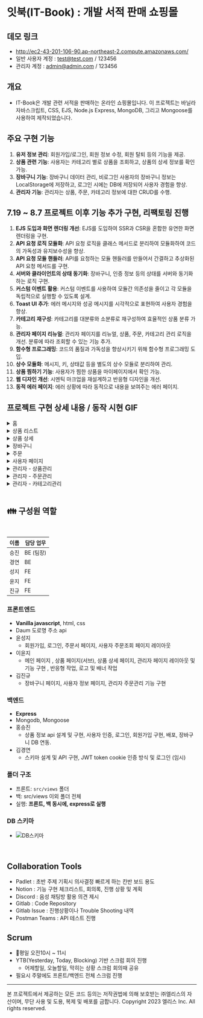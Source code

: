 # 잇북(IT-Book) : 개발 서적 판매 쇼핑몰

## 데모 링크
 - http://ec2-43-201-106-90.ap-northeast-2.compute.amazonaws.com/
 - 일반 사용자 계정 : test@test.com / 123456
 - 관리자 계정 : admin@admin.com / 123456

## 개요
 - IT-Book은 개발 관련 서적을 판매하는 온라인 쇼핑몰입니다. 이 프로젝트는 바닐라 자바스크립트, CSS, EJS, Node.js Express, MongoDB, 그리고 Mongoose를 사용하여 제작되었습니다. 

## 주요 구현 기능 
1. **유저 정보 관리**: 회원가입/로그인, 회원 정보 수정, 회원 탈퇴 등의 기능을 제공.
2. **상품 관련 기능**: 사용자는 카테고리 별로 상품을 조회하고, 상품의 상세 정보를 확인 가능.  
3. **장바구니 기능**: 장바구니 데이터 관리, 비로그인 사용자의 장바구니 정보는 LocalStorage에 저장하고, 로그인 시에는 DB에 저장되어 사용자 경험을 향상.
4. **관리자 기능**: 관리자는 상품, 주문, 카테고리 정보에 대한 CRUD를 수행.

## 7.19 ~ 8.7 프로젝트 이후 기능 추가 구현, 리팩토링 진행
1. **EJS 도입과 화면 렌더링 개선**: EJS를 도입하여 SSR과 CSR을 혼합한 유연한 화면 렌더링을 구현.
2. **API 요청 로직 모듈화**: API 요청 로직을 클래스 메서드로 분리하여 모듈화하여 코드의 가독성과 유지보수성을 향상.
3. **API 요청 모듈 핸들러**: API를 요청하는 모듈 핸들러를 만들어서 간결하고 추상화된 API 요청 메서드를 구현.
4. **서버와 클라이언트의 상태 동기화**: 장바구니, 인증 정보 등의 상태를 서버와 동기화하는 로직 구현.
5. **커스텀 이벤트 활용**: 커스텀 이벤트를 사용하여 모듈간 의존성을 줄이고 각 모듈을 독립적으로 실행할 수 있도록 설계.
6. **Toast UI 추가**: 에러 메시지와 성공 메시지를 시각적으로 표현하여 사용자 경험을 향상.
7. **카테고리 재구성**: 카테고리를 대분류와 소분류로 재구성하여 효율적인 상품 분류 가능.
8. **관리자 페이지 리뉴얼**: 관리자 페이지를 리뉴얼, 상품, 주문, 카테고리 관리 로직을 개선. 분류에 따라 조회할 수 있는 기능 추가.
9. **함수형 프로그래밍**: 코드의 품질과 가독성을 향상시키기 위해 함수형 프로그래밍 도입.
10. **상수 모듈화**: 메시지, 키, 상태값 등을 별도의 상수 모듈로 분리하여 관리.
11. **상품 찜하기 기능**: 사용자가 찜한 상품을 마이페이지에서 확인 가능.
12. **웹 디자인 개선**: 시멘틱 마크업을 재설계하고 반응형 디자인을 개선.
13. **동적 에러 페이지**: 에러 상황에 따라 동적으로 내용을 보여주는 에러 페이지.

## 프로젝트 구현 상세 내용 / 동작 시현 GIF

<details><summary>홈</summary>

<img width="90%" src="https://github.com/raquim47/data/blob/main/itbook/ib-home.gif?raw=true" />
<p>- 바닐라 자바스크립트를 이용하여 배너와 상품 슬라이드를 구현.</p>
<p>- passport.js와 JWT를 사용해 회원가입과 로그인을 구현, form의 유효성 검사도 클라이언트, 서버(이메일 중복, 비밀번호 오류)에서 모두 처리.</p>
<p>- 헤더에 현재 장바구니 상태를 보여주는 배지를 구현.</p>
</details>


<details><summary>상품 리스트</summary>

<img width="90%" src="https://github.com/raquim47/data/blob/main/itbook/ib-list.gif?raw=true" />
<p>- 카테고리에 따라 분류된 상품 리스트.</p>
<p>- 메인 카테고리에 해당하는 소분류 카테고리 버튼을 렌더링하고, 버튼을 클릭하면 관련 상품만 렌더링.</p>
<p>- 최신순, 오래된순, 가격 높은 순, 가격 낮은 순 정렬 기능 제공.</p>
</details>



<details><summary>상품 상세</summary>

<img width="90%" src="https://github.com/raquim47/data/blob/main/itbook/ib-detail.gif?raw=true" />
<p>- 새로고침 없이 수량, 총 금액 변경 구현.</p>
<p>- 찜하기 기능, 마이페이지에서 확인 가능.</p>
<p>- 장바구니 담기 토스트 메시지,</p>
<p>- 바로 구매하기 클릭시 주문 페이지로 바로 이동(로그인 검증).</p>
</details>


<details><summary>장바구니</summary>

<img width="90%" src="https://github.com/raquim47/data/blob/main/itbook/ib-cart.gif?raw=true" />
<p>- 비로그인 사용자는 로컬스토래지, 로그인 사용자는 DB에서 장바구니 데이터 관리.</p>
<p>- 비로그인 사용자가 로그인할 경우, 로컬스토리지의 데이터가 DB로 병합.</p>
<p>- 수량 변경, 삭제, 체크 박스 상태, 총 금액 등 새로고침 없는 UI 동작 구현.</p>
<p>- 주문하기 또는 바로구매 클릭시(로그인 필요) 로컬 스토래지에 주문 임시 데이터를 저장하고 주문 페이지에서 활용.</p>
</details>


<details><summary>주문</summary>

<img width="90%" src="https://github.com/raquim47/data/blob/main/itbook/ib-order.gif?raw=true" />
<p>- 주문 유효성 검사 - 배송지, 전화번호, 동의 사항 체크 필요.</p>
<p>- 다음 주소지 검색 api 활용.</p>
<p>- '현재 배송 정보를 기본 정보로 저장'을 체크할 경우 결제시 해당 정보가 사용자 정보로 저장.</p>
<p>- 결제 성공 시 사용자는 주문 확인 페이지로 자동 이동.</p>
</details>


<details><summary>사용자 페이지</summary>

<img width="90%" src="https://github.com/raquim47/data/blob/main/itbook/ib-user.gif?raw=true" />
<p>- 마이페이지에서 찜한 상품 확인 가능.</p>
<p>- 회원 정보 변경 및 회원 탈퇴(비밀번호 인증 필요)기능 구현.</p>
<p>- 주문 내역 조회, 주문 건의 주문 상태가 '상품준비중'일 경우 '주문취소' 버튼이 활성화되어 주문 취소 가능.</p>
</details>


<details><summary>관리자 - 상품관리</summary>

<img width="90%" src="https://github.com/raquim47/data/blob/main/itbook/ib-admin-p.gif?raw=true" />
<p>- 등록된 상품 조회/수정/삭제 기능.</p>
<p>- 상품 등록/수정 시, 대분류를 변경하면 해당하는 소분류 카테고리가 렌더링되도록 구현.</p>
<p>- 상품명 검색 기능 제공.</p>
</details>

<details><summary>관리자 - 주문관리</summary>

<img width="90%" src="https://github.com/raquim47/data/blob/main/itbook/ib-admin-o.gif?raw=true" />
<p>- 등록된 주문 조회/삭제 기능.</p>
<p>- 주문 상태 별 조회 기능.</p>
</details>

<details><summary>관리자 - 카테고리관리</summary>

<img width="90%" src="https://github.com/raquim47/data/blob/main/itbook/ib-admin-c.gif?raw=true" />
<p>- 메인 카테고리는 고정, 소분류 카테고리만 등록,수정,삭제 가능.</p>
<p>- 대분류(메인카테고리)에 해당하는 카테고리 조회 가능.</p>
</details>

<br />

## 👪 구성원 역할
<br />

| 이름 | 담당 업무 |  
| ------ | ------ |
|  승진   |  BE (팀장)   |
|  경연   |  BE   |
|  성지   |  FE   |
|  윤지   |  FE   |
|  진규   |  FE   |


### 프론트엔드

- **Vanilla javascript**, html, css
- Daum 도로명 주소 api 
- 윤성지
  + 회원가입, 로그인, 주문서 페이지, 사용자 주문조회 페이지 레이아웃
- 이윤지
  + 메인 페이지 , 상품 페이지(서브), 상품 상세 페이지, 관리자 페이지 레이아웃 및 기능 구현 , 반응형 작업, 로고 및 배너 작업
- 김진규
  + 장바구니 페이지, 사용자 정보 페이지, 관리자 주문관리 기능 구현

### 백엔드 

- **Express**
- Mongodb, Mongoose
- 홍승진
  + 상품 정보 api 설계 및 구현, 사용자 인증, 로그인, 회원가입 구현, 배포, 장바구니 DB 연동.
- 김경연
  + 스키마 설계 및 API 구현, JWT token cookie 인증 방식 및 로그인 (임시)


### 폴더 구조
- 프론트: `src/views` 폴더 
- 백: src/views 이외 폴더 전체
- 실행: **프론트, 백 동시에, express로 실행**

### DB 스키마
- ![DB스키마](/uploads/00c948fc6b29a26aba936e110199596a/DB스키마.png)


<br />


## Collaboration Tools
- Padlet : 초반 주제 기획시 의사결정 빠르게 하는 칸반 보드 용도
- Notion : 기능 구현 체크리스트, 회의록, 진행 상황 및 계획
- Discord : 음성 채팅방 활용 의견 제시
- Gitlab : Code Repository
- Gitlab Issue : 진행상황이나 Trouble Shooting 내역
- Postman Teams : API 테스트 진행


## Scrum
- 평일 오전10시 ~ 11시
- YTB(Yesterday, Today, Blocking) 기반 스크럼 회의 진행
  + 어제할일, 오늘할일, 막히는 상황 스크럼 회의때 공유
- 필요시 주말에도 프론트/백엔드 전체 스크럼 진행


---

본 프로젝트에서 제공하는 모든 코드 등의는 저작권법에 의해 보호받는 ㈜엘리스의 자산이며, 무단 사용 및 도용, 복제 및 배포를 금합니다.
Copyright 2023 엘리스 Inc. All rights reserved.
